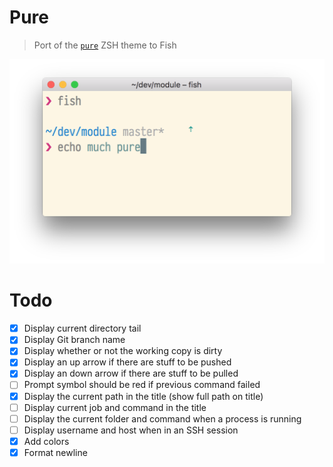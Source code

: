 # Pure

> Port of the [`pure`](https://github.com/sindresorhus/pure) ZSH theme to Fish

<img width="532" src="screenshot.png">

# Todo

- [x] Display current directory tail
- [x] Display Git branch name
- [x] Display whether or not the working copy is dirty
- [x] Display an up arrow if there are stuff to be pushed
- [x] Display an down arrow if there are stuff to be pulled
- [ ] Prompt symbol should be red if previous command failed
- [x] Display the current path in the title (show full path on title)
- [ ] Display current job and command in the title
- [ ] Display the current folder and command when a process is running
- [ ] Display username and host when in an SSH session
- [x] Add colors
- [x] Format newline
